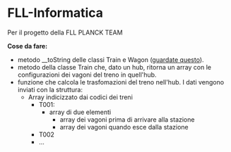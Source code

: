 # FLL-Informatica

Per il progetto della FLL PLANCK TEAM

<b>Cose da fare: </b>
<ul>
    <li>metodo __toString delle classi Train e Wagon (<a href="https://devdojo.com/devdojo/php-to-string-equivalent">guardate questo</a>).</li>
    <li>metodo della classe Train che, dato un hub, ritorna un array con le configurazioni dei vagoni del treno in quell'hub.</li>
    <li>funzione che calcola le trasfomazioni del treno nell'hub. I dati vengono inviati con la struttura:
        <ul>
            <li>Array indicizzato dai codici dei treni
                <ul>
                    <li>T001:
                        <ul>
                            <li>array di due elementi
                                <ul>
                                    <li>array dei vagoni prima di arrivare alla stazione</li>
                                    <li>array dei vagoni quando esce dalla stazione</li>
                                </ul>
                            </li>
                        </ul>
                    </li>
                    <li>T002</li>
                    <li>...</li>
                </ul>
            </li>
        </ul>
    </li>
</ul>
